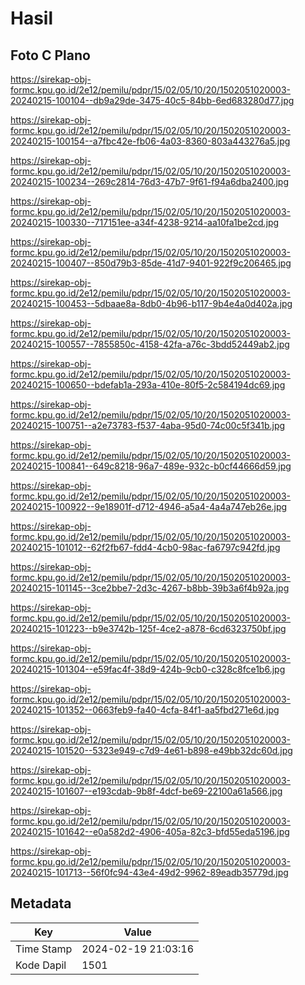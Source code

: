 # Hasil

## Foto C Plano

https://sirekap-obj-formc.kpu.go.id/2e12/pemilu/pdpr/15/02/05/10/20/1502051020003-20240215-100104--db9a29de-3475-40c5-84bb-6ed683280d77.jpg

https://sirekap-obj-formc.kpu.go.id/2e12/pemilu/pdpr/15/02/05/10/20/1502051020003-20240215-100154--a7fbc42e-fb06-4a03-8360-803a443276a5.jpg

https://sirekap-obj-formc.kpu.go.id/2e12/pemilu/pdpr/15/02/05/10/20/1502051020003-20240215-100234--269c2814-76d3-47b7-9f61-f94a6dba2400.jpg

https://sirekap-obj-formc.kpu.go.id/2e12/pemilu/pdpr/15/02/05/10/20/1502051020003-20240215-100330--717151ee-a34f-4238-9214-aa10fa1be2cd.jpg

https://sirekap-obj-formc.kpu.go.id/2e12/pemilu/pdpr/15/02/05/10/20/1502051020003-20240215-100407--850d79b3-85de-41d7-9401-922f9c206465.jpg

https://sirekap-obj-formc.kpu.go.id/2e12/pemilu/pdpr/15/02/05/10/20/1502051020003-20240215-100453--5dbaae8a-8db0-4b96-b117-9b4e4a0d402a.jpg

https://sirekap-obj-formc.kpu.go.id/2e12/pemilu/pdpr/15/02/05/10/20/1502051020003-20240215-100557--7855850c-4158-42fa-a76c-3bdd52449ab2.jpg

https://sirekap-obj-formc.kpu.go.id/2e12/pemilu/pdpr/15/02/05/10/20/1502051020003-20240215-100650--bdefab1a-293a-410e-80f5-2c584194dc69.jpg

https://sirekap-obj-formc.kpu.go.id/2e12/pemilu/pdpr/15/02/05/10/20/1502051020003-20240215-100751--a2e73783-f537-4aba-95d0-74c00c5f341b.jpg

https://sirekap-obj-formc.kpu.go.id/2e12/pemilu/pdpr/15/02/05/10/20/1502051020003-20240215-100841--649c8218-96a7-489e-932c-b0cf44666d59.jpg

https://sirekap-obj-formc.kpu.go.id/2e12/pemilu/pdpr/15/02/05/10/20/1502051020003-20240215-100922--9e18901f-d712-4946-a5a4-4a4a747eb26e.jpg

https://sirekap-obj-formc.kpu.go.id/2e12/pemilu/pdpr/15/02/05/10/20/1502051020003-20240215-101012--62f2fb67-fdd4-4cb0-98ac-fa6797c942fd.jpg

https://sirekap-obj-formc.kpu.go.id/2e12/pemilu/pdpr/15/02/05/10/20/1502051020003-20240215-101145--3ce2bbe7-2d3c-4267-b8bb-39b3a6f4b92a.jpg

https://sirekap-obj-formc.kpu.go.id/2e12/pemilu/pdpr/15/02/05/10/20/1502051020003-20240215-101223--b9e3742b-125f-4ce2-a878-6cd6323750bf.jpg

https://sirekap-obj-formc.kpu.go.id/2e12/pemilu/pdpr/15/02/05/10/20/1502051020003-20240215-101304--e59fac4f-38d9-424b-9cb0-c328c8fce1b6.jpg

https://sirekap-obj-formc.kpu.go.id/2e12/pemilu/pdpr/15/02/05/10/20/1502051020003-20240215-101352--0663feb9-fa40-4cfa-84f1-aa5fbd271e6d.jpg

https://sirekap-obj-formc.kpu.go.id/2e12/pemilu/pdpr/15/02/05/10/20/1502051020003-20240215-101520--5323e949-c7d9-4e61-b898-e49bb32dc60d.jpg

https://sirekap-obj-formc.kpu.go.id/2e12/pemilu/pdpr/15/02/05/10/20/1502051020003-20240215-101607--e193cdab-9b8f-4dcf-be69-22100a61a566.jpg

https://sirekap-obj-formc.kpu.go.id/2e12/pemilu/pdpr/15/02/05/10/20/1502051020003-20240215-101642--e0a582d2-4906-405a-82c3-bfd55eda5196.jpg

https://sirekap-obj-formc.kpu.go.id/2e12/pemilu/pdpr/15/02/05/10/20/1502051020003-20240215-101713--56f0fc94-43e4-49d2-9962-89eadb35779d.jpg


## Metadata

| Key        | Value               |
| ---------- | ------------------- |
| Time Stamp | 2024-02-19 21:03:16 |
| Kode Dapil | 1501                |



